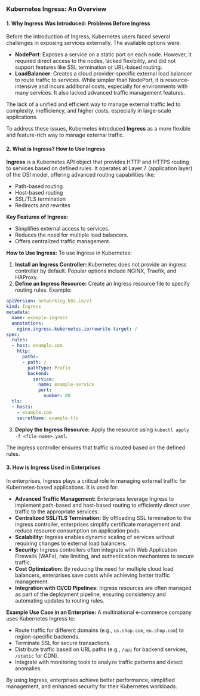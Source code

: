 ### Kubernetes Ingress: An Overview

#### 1. Why Ingress Was Introduced: Problems Before Ingress
Before the introduction of Ingress, Kubernetes users faced several challenges in exposing services externally. The available options were:

- **NodePort**: Exposes a service on a static port on each node. However, it required direct access to the nodes, lacked flexibility, and did not support features like SSL termination or URL-based routing.
- **LoadBalancer**: Creates a cloud provider-specific external load balancer to route traffic to services. While simpler than NodePort, it is resource-intensive and incurs additional costs, especially for environments with many services. It also lacked advanced traffic management features.

The lack of a unified and efficient way to manage external traffic led to complexity, inefficiency, and higher costs, especially in large-scale applications.

To address these issues, Kubernetes introduced **Ingress** as a more flexible and feature-rich way to manage external traffic.

#### 2. What is Ingress? How to Use Ingress
**Ingress** is a Kubernetes API object that provides HTTP and HTTPS routing to services based on defined rules. It operates at Layer 7 (application layer) of the OSI model, offering advanced routing capabilities like:

- Path-based routing
- Host-based routing
- SSL/TLS termination
- Redirects and rewrites

**Key Features of Ingress:**
- Simplifies external access to services.
- Reduces the need for multiple load balancers.
- Offers centralized traffic management.

**How to Use Ingress:**
To use Ingress in Kubernetes:
1. **Install an Ingress Controller:** Kubernetes does not provide an ingress controller by default. Popular options include NGINX, Traefik, and HAProxy.
2. **Define an Ingress Resource:** Create an Ingress resource file to specify routing rules. Example:

```yaml
apiVersion: networking.k8s.io/v1
kind: Ingress
metadata:
  name: example-ingress
  annotations:
    nginx.ingress.kubernetes.io/rewrite-target: /
spec:
  rules:
  - host: example.com
    http:
      paths:
      - path: /
        pathType: Prefix
        backend:
          service:
            name: example-service
            port:
              number: 80
  tls:
  - hosts:
    - example.com
    secretName: example-tls
```
3. **Deploy the Ingress Resource:** Apply the resource using `kubectl apply -f <file-name>.yaml`.

The ingress controller ensures that traffic is routed based on the defined rules.

#### 3. How is Ingress Used in Enterprises
In enterprises, Ingress plays a critical role in managing external traffic for Kubernetes-based applications. It is used for:

- **Advanced Traffic Management:** Enterprises leverage Ingress to implement path-based and host-based routing to efficiently direct user traffic to the appropriate services.
- **Centralized SSL/TLS Termination:** By offloading SSL termination to the ingress controller, enterprises simplify certificate management and reduce resource consumption on application pods.
- **Scalability:** Ingress enables dynamic scaling of services without requiring changes to external load balancers.
- **Security:** Ingress controllers often integrate with Web Application Firewalls (WAFs), rate limiting, and authentication mechanisms to secure traffic.
- **Cost Optimization:** By reducing the need for multiple cloud load balancers, enterprises save costs while achieving better traffic management.
- **Integration with CI/CD Pipelines:** Ingress resources are often managed as part of the deployment pipeline, ensuring consistency and automating updates to routing rules.

**Example Use Case in an Enterprise:**
A multinational e-commerce company uses Kubernetes Ingress to:
- Route traffic for different domains (e.g., `us.shop.com`, `eu.shop.com`) to region-specific backends.
- Terminate SSL for secure transactions.
- Distribute traffic based on URL paths (e.g., `/api` for backend services, `/static` for CDN).
- Integrate with monitoring tools to analyze traffic patterns and detect anomalies.

By using Ingress, enterprises achieve better performance, simplified management, and enhanced security for their Kubernetes workloads.

